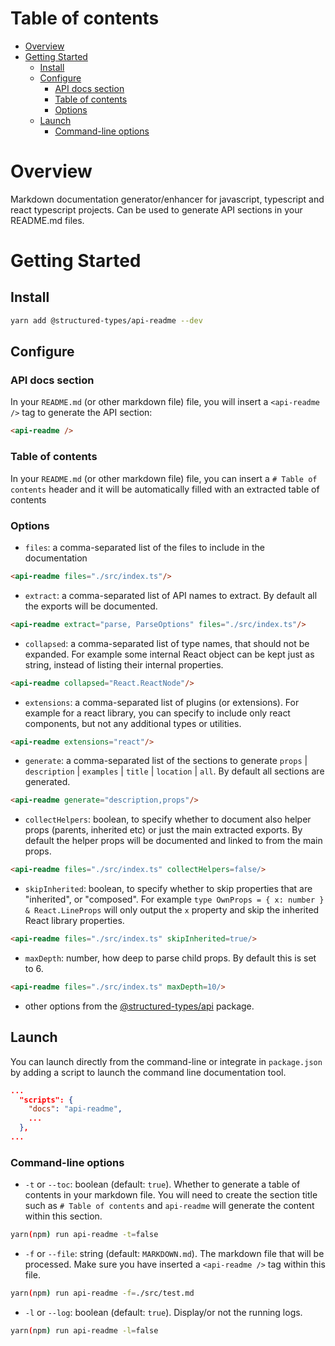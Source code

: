 # Table of contents

-   [Overview](#overview)
-   [Getting Started](#getting-started)
    -   [Install](#install)
    -   [Configure](#configure)
        -   [API docs section](#api-docs-section)
        -   [Table of contents](#table-of-contents-1)
        -   [Options](#options)
    -   [Launch](#launch)
        -   [Command-line options](#command-line-options)

# Overview

Markdown documentation generator/enhancer for javascript, typescript and react typescript projects. Can be used to generate API sections in your README.md files.

# Getting Started

## Install

```sh
yarn add @structured-types/api-readme --dev
```

## Configure

### API docs section

In your `README.md` (or other markdown file) file, you will insert a `<api-readme />` tag to generate the API section:

```md
<api-readme />
```

### Table of contents

In your `README.md` (or other markdown file) file, you can insert a `# Table of contents` header and it will be automatically filled with an extracted table of contents

### Options

-   `files`: a comma-separated list of the files to include in the documentation

```md
<api-readme files="./src/index.ts"/>
```

-   `extract`: a comma-separated list of API names to extract. By default all the exports will be documented.

```md
<api-readme extract="parse, ParseOptions" files="./src/index.ts"/>
```

-   `collapsed`: a comma-separated list of type names, that should not be expanded. For example some internal React object can be kept just as string, instead of listing their internal properties.

```md
<api-readme collapsed="React.ReactNode"/>
```

-   `extensions`: a comma-separated list of plugins (or extensions). For example for a react library, you can specify to include only react components, but not any additional types or utilities.

```md
<api-readme extensions="react"/>
```

-   `generate`: a comma-separated list of the sections to generate `props` \| `description` \| `examples` \| `title` \| `location` \| `all`. By default all sections are generated.

```md
<api-readme generate="description,props"/>
```

-   `collectHelpers`: boolean, to specify whether to document also helper props (parents, inherited etc) or just the main extracted exports. By default the helper props will be documented and linked to from the main props.

```md
<api-readme files="./src/index.ts" collectHelpers=false/>
```

-   `skipInherited`: boolean, to specify whether to skip properties that are "inherited", or "composed". For example `type OwnProps = { x: number } & React.LineProps` will only output the `x` property and skip the inherited React library properties.

```md
<api-readme files="./src/index.ts" skipInherited=true/>
```

-   `maxDepth`: number, how deep to parse child props. By default this is set to 6.

```md
<api-readme files="./src/index.ts" maxDepth=10/>
```

-   other options from the [@structured-types/api](https://github.com/ccontrols/structured-types/blob/master/packages/api/README.md) package.

## Launch

You can launch directly from the command-line or integrate in `package.json` by adding a script to launch the command line documentation tool.

```json
...
  "scripts": {
    "docs": "api-readme",
    ...
  },
...
```

### Command-line options

-   `-t` or `--toc`: boolean (default: `true`). Whether to generate a table of contents in your markdown file. You will need to create the section title such as `# Table of contents` and `api-readme` will generate the content within this section.

```bash
yarn(npm) run api-readme -t=false
```

-   `-f` or `--file`: string (default: `MARKDOWN.md`). The markdown file that will be processed. Make sure you have inserted a `<api-readme />` tag within this file.

```bash
yarn(npm) run api-readme -f=./src/test.md
```

-   `-l` or `--log`: boolean (default: `true`). Display/or not the running logs.

```bash
yarn(npm) run api-readme -l=false
```
